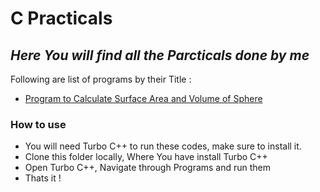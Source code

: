 # C Practicals
## _Here You will find all the Parcticals done by me_
Following are list of programs by their Title :
- [Program to Calculate Surface Area and Volume of Sphere](./Practical_1/)

### How to use

- You will need Turbo C++ to run these codes, make sure to install it.
- Clone this folder locally, Where You have install Turbo C++
- Open Turbo C++, Navigate through Programs and run them
- Thats it !

